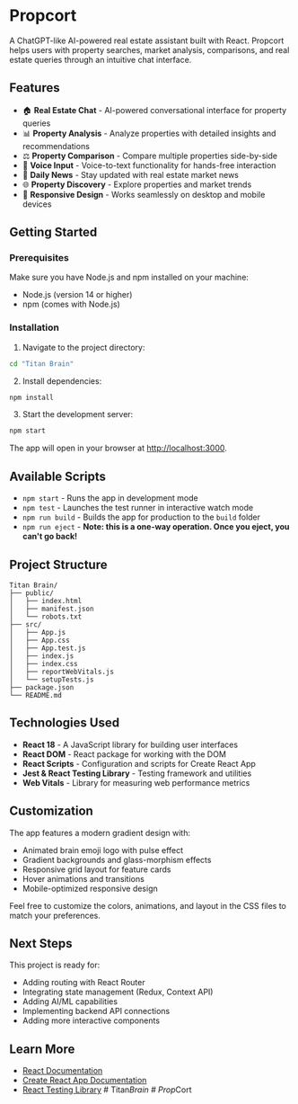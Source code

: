 # Propcort

A ChatGPT-like AI-powered real estate assistant built with React. Propcort helps users with property searches, market analysis, comparisons, and real estate queries through an intuitive chat interface.

## Features

- 🏠 **Real Estate Chat** - AI-powered conversational interface for property queries
- 📊 **Property Analysis** - Analyze properties with detailed insights and recommendations
- ⚖️ **Property Comparison** - Compare multiple properties side-by-side
- 🎤 **Voice Input** - Voice-to-text functionality for hands-free interaction
- 📰 **Daily News** - Stay updated with real estate market news
- 🌐 **Property Discovery** - Explore properties and market trends
- 📱 **Responsive Design** - Works seamlessly on desktop and mobile devices

## Getting Started

### Prerequisites

Make sure you have Node.js and npm installed on your machine:
- Node.js (version 14 or higher)
- npm (comes with Node.js)

### Installation

1. Navigate to the project directory:
```bash
cd "Titan Brain"
```

2. Install dependencies:
```bash
npm install
```

3. Start the development server:
```bash
npm start
```

The app will open in your browser at [http://localhost:3000](http://localhost:3000).

## Available Scripts

- `npm start` - Runs the app in development mode
- `npm test` - Launches the test runner in interactive watch mode
- `npm run build` - Builds the app for production to the `build` folder
- `npm run eject` - **Note: this is a one-way operation. Once you eject, you can't go back!**

## Project Structure

```
Titan Brain/
├── public/
│   ├── index.html
│   ├── manifest.json
│   └── robots.txt
├── src/
│   ├── App.js
│   ├── App.css
│   ├── App.test.js
│   ├── index.js
│   ├── index.css
│   ├── reportWebVitals.js
│   └── setupTests.js
├── package.json
└── README.md
```

## Technologies Used

- **React 18** - A JavaScript library for building user interfaces
- **React DOM** - React package for working with the DOM
- **React Scripts** - Configuration and scripts for Create React App
- **Jest & React Testing Library** - Testing framework and utilities
- **Web Vitals** - Library for measuring web performance metrics

## Customization

The app features a modern gradient design with:
- Animated brain emoji logo with pulse effect
- Gradient backgrounds and glass-morphism effects
- Responsive grid layout for feature cards
- Hover animations and transitions
- Mobile-optimized responsive design

Feel free to customize the colors, animations, and layout in the CSS files to match your preferences.

## Next Steps

This project is ready for:
- Adding routing with React Router
- Integrating state management (Redux, Context API)
- Adding AI/ML capabilities
- Implementing backend API connections
- Adding more interactive components

## Learn More

- [React Documentation](https://reactjs.org/)
- [Create React App Documentation](https://facebook.github.io/create-react-app/docs/getting-started)
- [React Testing Library](https://testing-library.com/docs/react-testing-library/intro/)
#   T i t a n _ B r a i n  
 #   P r o p _ C o r t  
 
